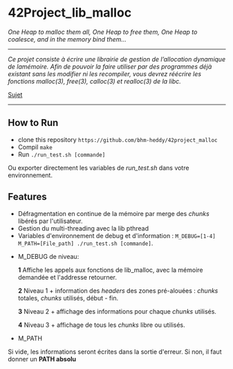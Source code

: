 # 42Project_lib_malloc

_One Heap to malloc them all, One Heap to free them, One Heap to coalesce, and in the memory bind them..._


------


_Ce projet consiste à écrire une librairie de gestion de l’allocation dynamique de lamémoire. Afin de pouvoir la faire utiliser par des programmes déjà existant sans les modifier ni les recompiler, vous devrez réécrire les fonctions malloc(3), free(3), calloc(3) et realloc(3) de la libc._ 

[Sujet](https://github.com/bhm-heddy/42project_malloc/blob/master/ft_malloc.fr.pdf)

------



## How to Run
  - clone this repository `https://github.com/bhm-heddy/42project_malloc`
  - Compil `make`
  - Run `./run_test.sh [commande]`

Ou exporter directement les variables de _run_test.sh_ dans votre environnement. 


## Features
  - Défragmentation en continue de la mémoire par merge des _chunks_ libérés par l'utilisateur.
  - Gestion du multi-threading avec la lib pthread 
  - Variables d'environnement de debug et d'information : `M_DEBUG=[1-4] M_PATH=[File_path] ./run_test.sh [commande]`.

* M_DEBUG de niveau:

  **1** Affiche les appels aux fonctions de lib_malloc, avec la mémoire demandée et l'addresse retourner.
  
  **2** Niveau 1 + information des _headers_ des zones pré-alouées : _chunks_ totales, _chunks_ utilisés, début - fin. 
  
  **3** Niveau 2 + affichage des informations pour chaque _chunks_ utilisés. 
  
  **4** Niveau 3 + affichage de tous les _chunks_ libre ou utilisés.
  
 * M_PATH

  Si vide, les informations seront écrites dans la sortie d'erreur.
  Si non, il faut donner un **PATH absolu**



